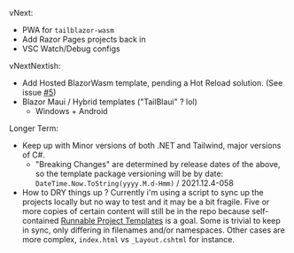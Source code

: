 vNext:

- PWA for `tailblazor-wasm`
- Add Razor Pages projects back in
- VSC Watch/Debug configs

vNextNextish:

- Add Hosted BlazorWasm template, pending a Hot Reload solution. (See issue [#5](https://github.com/McNerdius/TailBlazor-Templates/issues/5))
- Blazor Maui / Hybrid templates ("TailBlaui" ? lol)
  - Windows + Android

Longer Term:

- Keep up with Minor versions of both .NET and Tailwind, major versions of C#.
  - "Breaking Changes" are determined by release dates of the above, so the template package versioning will be by date: `DateTime.Now.ToString(yyyy.M.d-Hmm)` / 2021.12.4-058
- How to DRY things up ? Currently i'm using a script to sync up the projects locally but no way to test and it may be a bit fragile. Five or more copies of certain content will still be in the repo because self-contained [Runnable Project Templates](https://github.com/dotnet/templating/wiki/Runnable-Project-Templates) is a goal. Some is trivial to keep in sync, only differing in filenames and/or namespaces. Other cases are more complex, `index.html` vs `_Layout.cshtml` for instance.

